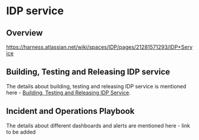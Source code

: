 # IDP service

## Overview
https://harness.atlassian.net/wiki/spaces/IDP/pages/21281571293/IDP+Service


## Building, Testing and Releasing IDP service

The details about building, testing and releasing IDP service is mentioned here - [Building, Testing and Releasing IDP Service](https://harness.atlassian.net/wiki/spaces/IDP/pages/21398061486/IDP+Service+Release+-+QA+and+Pre+QA).

## Incident and Operations Playbook

The details about different dashboards and alerts are mentioned here - link to be added
